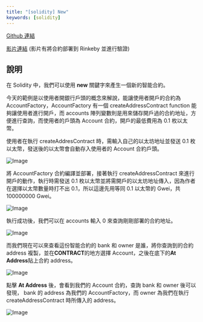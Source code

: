 ```yaml
---
title: "[solidity] New"
keywords: [solidity]
---
```


[Github 連結](https://github.com/WeiYun0912/SmartContracts/tree/main/Features/New)

[影片連結](https://youtu.be/Qon6xDCK-ls) (影片有將合約部署到 Rinkeby 並進行驗證)

## 說明

在 Solidity 中，我們可以使用 **new** 關鍵字來產生一個新的智能合約。

今天的範例是以使用者開銀行戶頭的概念來解說，能讓使用者開戶的合約為 AccountFactory，AccountFactory 有一個 createAddressContract function 能夠讓使用者進行開戶，而 accounts 陣列變數則是用來儲存開戶過的合約地址，方便進行查詢，而使用者的戶頭為 Account 合約，開戶的最低費用為 0.1 枚以太幣。

使用者在執行 createAddresContract 時，需輸入自己的以太坊地址並發送 0.1 枚以太幣，發送後的以太幣會自動存入使用者的 Account 合約戶頭。

![Image](https://i.imgur.com/vkkZT7x.png)

將 AccountFactory 合約編譯並部署，接著執行 createAddressContract 來進行開戶的動作，執行時需發送 0.1 枚以太幣並將需開戶的以太坊地址傳入，因為作者在選擇以太幣數量時打不出 0.1，所以這邊先用等同 0.1 以太幣的 Gwei，共 100000000 Gwei。

![Image](https://i.imgur.com/kCEee3x.png)

執行成功後，我們可以在 accounts 輸入 0 來查詢剛剛部署的合約地址。

![Image](https://i.imgur.com/dMdODtP.png)

而我們現在可以來查看這份智能合約的 bank 和 owner 是誰，將你查詢到的合約 address 複製，並在**CONTRACT**的地方選擇 Account，之後在底下的**At Address**貼上合約 address。

![Image](https://i.imgur.com/fhfvTSz.png)

點擊 **At Address** 後，會看到我們的 Account 合約，查詢 bank 和 owner 後可以發現， bank 的 address 為我們的 AccountFactory，而 owner 為我們在執行 createAddressContract 時所傳入的 address。

![Image](https://i.imgur.com/4wJleJK.png)
